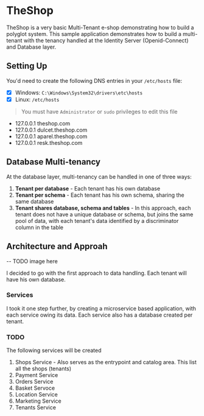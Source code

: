 # TheShop

TheShop is a very basic Multi-Tenant e-shop demonstrating how to build a polyglot system.
This sample application demonstrates how to build a multi-tenant with the tenancy handled
at the Identity Server (Openid-Connect) and Database layer.

## Setting Up

You'd need to create the following DNS entries in your `/etc/hosts` file:

- [x] Windows: `C:\Windows\System32\drivers\etc\hosts`
- [x] Linux:   `/etc/hosts`

> You must have `Administrator` or `sudo` privileges to edit this file

- 127.0.0.1       theshop.com
- 127.0.0.1       dulcet.theshop.com
- 127.0.0.1       aparel.theshop.com
- 127.0.0.1       resk.theshop.com

## Database Multi-tenancy

At the database layer, multi-tenancy can be handled in one of three ways:

1. **Tenant per database** - Each tenant has his own database
2. **Tenant per schema** - Each tenant has his own schema, sharing the same database
3. **Tenant shares database, schema and tables** - In this approach, each tenant does not have a unique
   database or schema, but joins the same pool of data, with each tenant's data identified by a
   discriminator column in the table

## Architecture and Approah

-- TODO image here

I decided to go with the first approach to data handling. Each tenant will have his own database.

### Services

I took it one step further, by creating a microservice based application, with each service owing its
data. Each service also has a database created per tenant.

### TODO
The following services will be created

1. Shops Service - Also serves as the entrypoint and catalog area. This list all the shops (tenants)
2. Payment Service
3. Orders Service
4. Basket Servoce
5. Location Service
6. Marketing Service
7. Tenants Service
